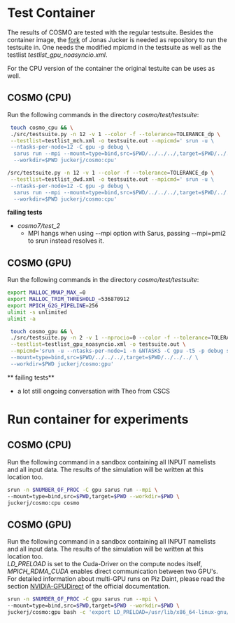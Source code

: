 # Test Container
The results of COSMO are tested with the regular testsuite. Besides the container image, the [fork](https://github.com/jonasjucker/cosmo/tree/docker)
of Jonas Jucker is needed as repository to run the testsuite in. One needs the modified mpicmd in the testsuite as well as the testlist *testlist_gpu_noasyncio.xml*.

For the CPU version of the container the original testuite can be uses as well.

## COSMO (CPU)
Run the following commands in the directory *cosmo/test/testsuite*:
```bash
 touch cosmo_cpu && \
 ./src/testsuite.py -n 12 -v 1 --color -f --tolerance=TOLERANCE_dp \
 --testlist=testlist_mch.xml -o testsuite.out --mpicmd=' srun -u \
 --ntasks-per-node=12 -C gpu -p debug \
  sarus run --mpi --mount=type=bind,src=$PWD/../../../,target=$PWD/../../../ \
  --workdir=$PWD juckerj/cosmo:cpu'
```

```bash
/src/testsuite.py -n 12 -v 1 --color -f --tolerance=TOLERANCE_dp \
 --testlist=testlist_dwd.xml -o testsuite.out --mpicmd=' srun -u \
 --ntasks-per-node=12 -C gpu -p debug \
  sarus run --mpi --mount=type=bind,src=$PWD/../../../,target=$PWD/../../../ \
  --workdir=$PWD juckerj/cosmo:cpu'
  ```
  **failing tests**
* *cosmo7/test_2* 
   - MPI hangs when using --mpi option with Sarus, passing --mpi=pmi2 to srun instead resolves it.

## COSMO (GPU)
Run the following commands in the directory *cosmo/test/testsuite*:
```bash
export MALLOC_MMAP_MAX_=0
export MALLOC_TRIM_THRESHOLD_=536870912
export MPICH_G2G_PIPELINE=256
ulimit -s unlimited
ulimit -a

 touch cosmo_gpu && \
 ./src/testsuite.py -n 2 -v 1 --nprocio=0 --color -f --tolerance=TOLERANCE_dp \
 --testlist=testlist_gpu_noasyncio.xml -o testsuite.out \
 --mpicmd='srun -u --ntasks-per-node=1 -n &NTASKS -C gpu -t5 -p debug sarus run --mpi \
 --mount=type=bind,src=$PWD/../../../,target=$PWD/../../../ \
 --workdir=$PWD juckerj/cosmo:gpu'

```
** failing tests**
* a lot still ongoing conversation with Theo from CSCS

# Run container for experiments

## COSMO (CPU)
Run the following command in a sandbox containing all INPUT namelists and all input data.
The results of the simulation will be written at this location too.
```bash
srun -n $NUMBER_OF_PROC -C gpu sarus run --mpi \
--mount=type=bind,src=$PWD,target=$PWD --workdir=$PWD \
juckerj/cosmo:cpu cosmo
```

## COSMO (GPU)
Run the following command in a sandbox containing all INPUT namelists and all input data.
The results of the simulation will be written at this location too.  
*LD_PRELOAD* is set to the Cuda-Driver on the compute nodes itself, *MPICH_RDMA_CUDA* enables direct
communication between two GPU's. For detailed information about multi-GPU runs on Piz Daint, please read
the section [NVIDIA-GPUDirect](https://sarus.readthedocs.io/en/stable/cookbook/gpu/gpudirect.html?highlight=MPICH#nvidia-gpudirect-rdma)
of the official documentation.
```bash
srun -n $NUMBER_OF_PROC -C gpu sarus run --mpi \
--mount=type=bind,src=$PWD,target=$PWD --workdir=$PWD \
juckerj/cosmo:gpu bash -c 'export LD_PRELOAD=/usr/lib/x86_64-linux-gnu/libcuda.so; export MPICH_RDMA_ENABLED_CUDA=1; cosmo'
```
